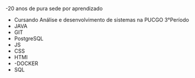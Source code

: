 -20 anos de pura sede por aprendizado 
- Cursando Análise e desenvolvimento de sistemas na PUCGO 3°Período
- JAVA
- GIT
- PostgreSQL
- JS
- CSS
- HTMl
- -DOCKER
- SQL

